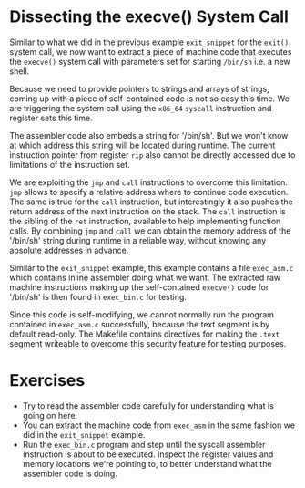 Dissecting the execve() System Call
===================================

Similar to what we did in the previous example `exit_snippet` for the
`exit()` system call, we now want to extract a piece of machine code that
executes the `execve()` system call with parameters set for starting `/bin/sh`
i.e. a new shell.

Because we need to provide pointers to strings and arrays of strings, coming
up with a piece of self-contained code is not so easy this time. We are
triggering the system call using the `x86_64` `syscall` instruction and
register sets this time.

The assembler code also embeds a string for '/bin/sh'. But we won't know at
which address this string will be located during runtime. The current
instruction pointer from register `rip` also cannot be directly accessed due
to limitations of the instruction set.

We are exploiting the `jmp` and `call` instructions to overcome this
limitation. `jmp` allows to specify a relative address where to continue
code execution. The same is true for the `call` instruction, but interestingly
it also pushes the return address of the next instruction on the stack. The
`call` instruction is the sibling of the `ret` instruction, available to help
implementing function calls. By combining `jmp` and `call` we can obtain the
memory address of the '/bin/sh' string during runtime in a reliable way,
without knowing any absolute addresses in advance.

Similar to the `exit_snippet` example, this example contains a file
`exec_asm.c` which contains inline assembler doing what we want. The extracted
raw machine instructions making up the self-contained `execve()` code for
'/bin/sh' is then found in `exec_bin.c` for testing.

Since this code is self-modifying, we cannot normally run the program
contained in `exec_asm.c` successfully, because the text segment is by default
read-only. The Makefile contains directives for making the `.text` segment
writeable to overcome this security feature for testing purposes.

Exercises
=========

- Try to read the assembler code carefully for understanding what is going on
  here.
- You can extract the machine code from `exec_asm` in the same fashion we did
  in the `exit_snippet` example.
- Run the `exec_bin.c` program and step until the syscall assembler
  instruction is about to be executed. Inspect the register values and memory
  locations we're pointing to, to better understand what the assembler
  code is doing.
